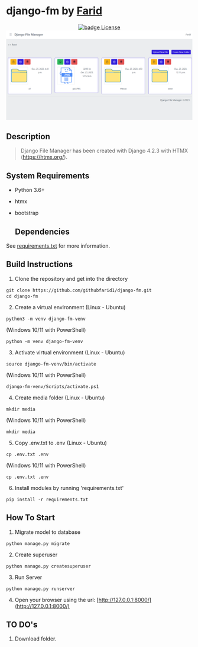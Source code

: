 # django-fm by <a href="https://github.com/githubfarid1">Farid</a>

<div align="center">
  <a href="https://github.com/igeligel/personal-site/blob/master/LICENSE"><img src="https://img.shields.io/badge/License-MIT-1da1f2.svg?style=flat" alt="badge License" /></a>
</div>

<div style="text-align:center"><img src ="./screenshot.png" /></div>

## Description

> Django File Manager has been created with Django 4.2.3 with HTMX (https://htmx.org/).


## System Requirements
* Python 3.6+
* htmx
* bootstrap

  ## Dependencies
See [requirements.txt](https://github.com/githubfarid1/django-fm/blob/main/requirements.txt) for more information.

## Build Instructions

1. Clone the repository and get into the directory
```
git clone https://github.com/githubfarid1/django-fm.git
cd django-fm
```
2. Create a virtual environment
(Linux - Ubuntu)
```
python3 -m venv django-fm-venv
```
(Windows 10/11 with PowerShell)
```
python -m venv django-fm-venv
```

3. Activate virtual environment
(Linux - Ubuntu)
```
source django-fm-venv/bin/activate
```
(Windows 10/11 with PowerShell)
```
django-fm-venv/Scripts/activate.ps1
```

4. Create media folder
(Linux - Ubuntu)
```
mkdir media
```
(Windows 10/11 with PowerShell)
```
mkdir media
```
5. Copy .env.txt to .env
(Linux - Ubuntu)
```
cp .env.txt .env
```
(Windows 10/11 with PowerShell)
```
cp .env.txt .env
```
6. Install modules by running 'requirements.txt'
```
pip install -r requirements.txt
```


## How To Start

1.  Migrate model to database
```
python manage.py migrate
```
2.  Create superuser
```
python manage.py createsuperuser
```
3.  Run Server
```
python manage.py runserver
```
4.  Open your browser using the url: [http://127.0.0.1:8000/](http://127.0.0.1:8000/)

## TO DO's

1. Download folder.

